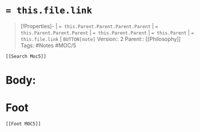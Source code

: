 # `= this.file.link`
>[!Properties]- | `= this.Parent.Parent.Parent.Parent` |  `= this.Parent.Parent.Parent` | `= this.Parent.Parent` | `= this.Parent` | `= this.file.link` | `BUTTON[note]`
>Version:: 2
>Parent:: [[Philosophy]]
>Tags: #Notes #MOC/5
```meta-bind-embed
[[Search Moc5]]
```
# Body:









# Foot
```meta-bind-embed
[[Foot MOC5]]
```